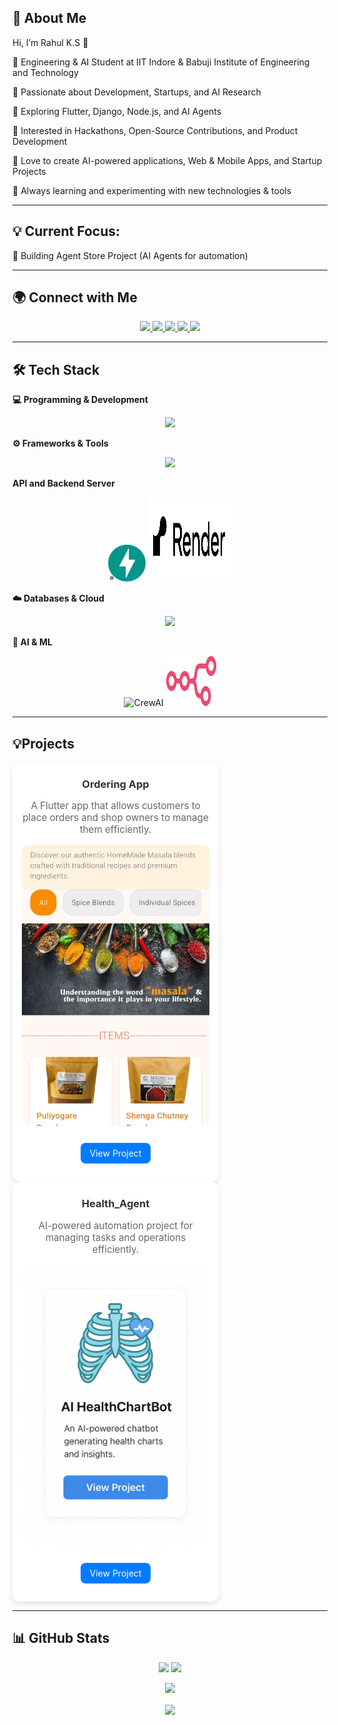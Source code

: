 
## 🌟 About Me

Hi, I’m Rahul K.S 👋

🔹 Engineering & AI Student at IIT Indore & Babuji Institute of Engineering and Technology

🔹 Passionate about Development, Startups, and AI Research

🔹 Exploring Flutter, Django, Node.js, and AI Agents

🔹 Interested in Hackathons, Open-Source Contributions, and Product Development

🔹 Love to create AI-powered applications, Web & Mobile Apps, and Startup Projects

🔹 Always learning and experimenting with new technologies & tools

---
## 💡 Current Focus:
🔹 Building Agent Store Project (AI Agents for automation)

---
## 🌍 Connect with Me
<p align="center">
  <a href="https://www.linkedin.com/in/rahul-k-s-a47756328/">
    <img src="https://img.shields.io/badge/LinkedIn-%230077B5.svg?style=for-the-badge&logo=linkedin&logoColor=white" />
  </a>
  <a href="https://x.com/home">
    <img src="https://img.shields.io/badge/Twitter-%231DA1F2.svg?style=for-the-badge&logo=twitter&logoColor=white" />
  </a>
  <a href="https://www.instagram.com/rahul.k._s?igsh=MTN5MmU2bHluZnVzbw==">
    <img src="https://img.shields.io/badge/Instagram-%23E4405F.svg?style=for-the-badge&logo=instagram&logoColor=white" />
  </a>
  <a href="https://github.com/rahul14322982">
    <img src="https://img.shields.io/badge/GitHub-%23121011.svg?style=for-the-badge&logo=github&logoColor=white" />
  </a>

  <a href="https://github.com/rahul14322982">
    <img src="https://img.shields.io/badge/GitHub-%23121011.svg?style=for-the-badge&logo=github&logoColor=white" />
  </a>





  
</p>
   
---

## 🛠 Tech Stack

**💻 Programming & Development**  
<p align="center">
  <img src="https://skillicons.dev/icons?i=python,java,c,html,css,js,dart" />
</p>

**⚙️ Frameworks & Tools**  
<p align="center">
  <img src="https://skillicons.dev/icons?i=flutter,firebase " />
</p>

**API and Backend Server**
<p align="center">
  <img
src="IMG_20251002_125934.jpg"width="60" height="60" alt="FastAPI"/>
  
  <img src="IMG_20251008_211009.jpg" width="135" height="135" alt="Render" />
  
  

</p>

**☁️ Databases & Cloud**  
<p align="center">
  <img src="https://skillicons.dev/icons?i=git,github" />
</p>

**🤖 AI & ML**  
<p align="center">
  <!-- CrewAI (Custom Icon) -->
  <img src="crew_only_logo.avif" width="110" height="110" alt="CrewAI" />
  
  <!-- CNN (Deep Learning Custom Icon) -->
  <img src="n8n-docs-icon.svg" width="80" height="80" alt="n8n" />
</p>

---
## 💡Projects

 <!-- Project 1 -->
  <div style="background-color: #fff; border-radius: 12px; box-shadow: 0 4px 8px rgba(0,0,0,0.1); width: 300px; text-align: center; padding: 15px;"><h3 style="color: #333; margin: 10px 0;">Ordering App</h3>
    <p style="color: #666; font-size: 0.95rem;">A Flutter app that allows customers to place orders and shop owners to manage them efficiently.</p>
    <img src="IMG_20250923_232028.jpg" alt="Ordering App" style="width: 100%; height: 450px; object-fit:cover; border-radius: 10px;">
    
   <a href="#" style="display: inline-block; margin-top: 10px; padding: 8px 15px; background-color: #007bff; color: #fff; border-radius: 8px; text-decoration: none;">View Project</a>
  </div>

  <!-- Project 2 -->
  <div style="background-color: #fff; border-radius: 12px; box-shadow: 0 4px 8px rgba(0,0,0,0.1); width: 300px; text-align: center; padding: 15px;">
    <h3 style="color: #333; margin: 10px 0;">Health_Agent</h3>
    <p style="color: #666; font-size: 0.95rem;">AI-powered automation project for managing tasks and operations efficiently.</p>
    <img src="file_00000000c8d061f8b4d63ec8f659359c.png" alt="Agent Store" style="width: 100%; height: 450px; object-fit: cover; border-radius: 10px;">
    
  <a href="https://rahul14322982.github.io/Agent_Store/" style="display: inline-block; margin-top: 10px; padding: 8px 15px; background-color: #007bff; color: #fff; border-radius: 8px; text-decoration: none;">View Project</a>
  </div>

---
## 📊 GitHub Stats
 

<p align="center">
  <img src="https://github-readme-stats.vercel.app/api?username=rahul14322982&show_icons=true&theme=radical" width="48%" />
  <img src="https://github-readme-streak-stats.herokuapp.com/?user=rahul14322982&theme=radical" width="48%" />
</p>


<p align="center">
  <img src="https://github-readme-stats.vercel.app/api/top-langs?username=vchaitanyachowdari&layout=compact&theme=radical" width="48%" />
</p>

<div align="center">
<img src="https://komarev.com/ghpvc/?username=vchaitanyachowdari&&style=flat-square" align="center" />
</div>


